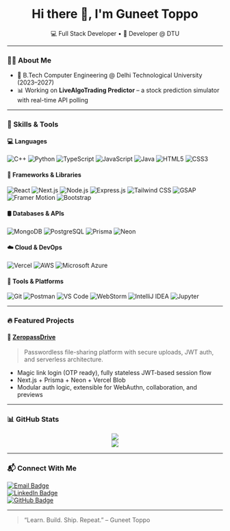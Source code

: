 <!-- GitHub Profile README | Guneet Toppo -->

<h1 align="center">Hi there 👋, I'm Guneet Toppo</h1>
<p align="center">
  💻 Full Stack Developer  • 🚀 Developer @ DTU
</p>

---

### 👨‍🎓 About Me

- 🏫 B.Tech Computer Engineering @ Delhi Technological University (2023–2027)
- 📊 Working on **LiveAlgoTrading Predictor** – a stock prediction simulator with real-time API polling

---

### 🧰 Skills & Tools

#### 💻 Languages
![C++](https://img.shields.io/badge/C++-00599C?style=flat&logo=c%2b%2b&logoColor=white)
![Python](https://img.shields.io/badge/Python-3776AB?style=flat&logo=python&logoColor=white)
![TypeScript](https://img.shields.io/badge/TypeScript-3178C6?style=flat&logo=typescript&logoColor=white)
![JavaScript](https://img.shields.io/badge/JavaScript-F7DF1E?style=flat&logo=javascript&logoColor=black)
![Java](https://img.shields.io/badge/Java-007396?style=flat&logo=java&logoColor=white)
![HTML5](https://img.shields.io/badge/HTML5-E34F26?style=flat&logo=html5&logoColor=white)
![CSS3](https://img.shields.io/badge/CSS3-1572B6?style=flat&logo=css3&logoColor=white)

#### 🧩 Frameworks & Libraries
![React](https://img.shields.io/badge/React-61DAFB?style=flat&logo=react&logoColor=black)
![Next.js](https://img.shields.io/badge/Next.js-000000?style=flat&logo=nextdotjs)
![Node.js](https://img.shields.io/badge/Node.js-339933?style=flat&logo=nodedotjs&logoColor=white)
![Express.js](https://img.shields.io/badge/Express.js-000000?style=flat&logo=express&logoColor=white)
![Tailwind CSS](https://img.shields.io/badge/TailwindCSS-38B2AC?style=flat&logo=tailwind-css&logoColor=white)
![GSAP](https://img.shields.io/badge/GSAP-88CE02?style=flat&logo=greensock&logoColor=black)
![Framer Motion](https://img.shields.io/badge/Framer_Motion-0055FF?style=flat&logo=framer&logoColor=white)
![Bootstrap](https://img.shields.io/badge/Bootstrap-563D7C?style=flat&logo=bootstrap&logoColor=white)

#### 🛢️ Databases & APIs
![MongoDB](https://img.shields.io/badge/MongoDB-4EA94B?style=flat&logo=mongodb&logoColor=white)
![PostgreSQL](https://img.shields.io/badge/PostgreSQL-4169E1?style=flat&logo=postgresql&logoColor=white)
![Prisma](https://img.shields.io/badge/Prisma-2D3748?style=flat&logo=prisma)
![Neon](https://img.shields.io/badge/Neon-00FFFF?style=flat&logo=data:image/svg+xml;base64,...)

#### ☁️ Cloud & DevOps
![Vercel](https://img.shields.io/badge/Vercel-000?style=flat&logo=vercel)
![AWS](https://img.shields.io/badge/AWS-232F3E?style=flat&logo=amazonaws)
![Microsoft Azure](https://img.shields.io/badge/Azure-0078D4?style=flat&logo=microsoftazure)

#### 🧪 Tools & Platforms
![Git](https://img.shields.io/badge/Git-F05032?style=flat&logo=git&logoColor=white)
![Postman](https://img.shields.io/badge/Postman-FF6C37?style=flat&logo=postman)
![VS Code](https://img.shields.io/badge/VS_Code-007ACC?style=flat&logo=visualstudiocode)
![WebStorm](https://img.shields.io/badge/WebStorm-000?style=flat&logo=webstorm)
![IntelliJ IDEA](https://img.shields.io/badge/IntelliJ_IDEA-000?style=flat&logo=intellijidea)
![Jupyter](https://img.shields.io/badge/Jupyter-F37626?style=flat&logo=jupyter&logoColor=white)

---

### 🔥 Featured Projects

#### 🔐 [ZeropassDrive](https://www.zeropassdrive.space/)
> Passwordless file-sharing platform with secure uploads, JWT auth, and serverless architecture.

- Magic link login (OTP ready), fully stateless JWT-based session flow
- Next.js + Prisma + Neon + Vercel Blob
- Modular auth logic, extensible for WebAuthn, collaboration, and previews

---

### 📊 GitHub Stats

<p align="center">
  <img src="https://github-readme-stats.vercel.app/api?username=guneettoppo&show_icons=true&theme=react" />
  <br/>
  <img src="https://github-readme-streak-stats.herokuapp.com?user=guneettoppo&theme=tokyonight&hide_border=false" />
</p>

---

### 📬 Connect With Me

<p>
  <a href="mailto:guneettoppo_23cs160@dtu.ac.in">
    <img src="https://img.shields.io/badge/Email-D14836?style=for-the-badge&logo=gmail&logoColor=white" alt="Email Badge"/>
  </a>
  <br/>
  <a href="https://www.linkedin.com/in/guneettoppo2004">
    <img src="https://img.shields.io/badge/LinkedIn-0A66C2?style=for-the-badge&logo=linkedin&logoColor=white" alt="LinkedIn Badge"/>
  </a>
  <br/>
  <a href="https://github.com/guneettoppo">
    <img src="https://img.shields.io/badge/GitHub-171515?style=for-the-badge&logo=github&logoColor=white" alt="GitHub Badge"/>
  </a>
</p>

---

> “Learn. Build. Ship. Repeat.” – Guneet Toppo
